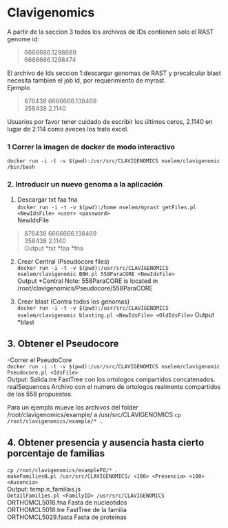 # Clavigenomics

A partir de la seccion 3 todos los archivos de IDs contienen solo el RAST genome id:  
> 6666666.1298689  
> 6666666.1298474  
  
El archivo de Ids seccion 1:descargar genomas de RAST y precalcular blast necesita tambien el job id, por requerimiento de myrast.  
Ejemplo   
> 876438     6666666.138469  
> 358438     2.1140  
  
Usuarios por favor tener cuidado de escribir los últimos ceros, 2.1140 en lugar de 2.114 como aveces los trata excel.  
   
  
### 1 Correr la imagen de docker de modo interactivo  
`docker run -i -t -v $(pwd):/usr/src/CLAVIGENOMICS nselem/clavigenomic /bin/bash`

### 2. Introducir un nuevo genoma a la aplicación  
1. Descargar txt faa fna    
`docker run -i -t -v $(pwd):/home nselem/myrast getFiles.pl <NewIdsFile> <user> <password>`  
NewIdsFile
> 876438     6666666.138469  
> 358438     2.1140  
Output *txt *faa *fna  
  
2. Crear Central  (Pseudocore files)  
`docker run -i -t -v $(pwd):/usr/src/CLAVIGENOMICS nselem/clavigenomic BBH.pl 558ParaCORE <NewIdsFile>`  
Output *Central
Note: 558ParaCORE is located in /root/clavigenomics/Pseudocore/558ParaCORE     
  
3. Crear blast     (Contra todos los genomas)  
`docker run -i -t -v $(pwd):/usr/src/CLAVIGENOMICS nselem/clavigenomic blasting.pl <NewIdsFile> <OldIdsFile>` 
Output *blast   

## 3. Obtener el Pseudocore  
-Correr el PseudoCore    
`docker run -i -t -v $(pwd):/usr/src/CLAVIGENOMICS nselem/clavigenomic Pseudocore.pl <IdsFile>`  
Output: Salida.tre  FastTree con los ortologos compartidos concatenados.    
        realSequences Archivo con el numero de ortologos realmente compartidos de los 558 propuestos.    

  
Para un ejemplo mueve los archivos del folder /root/clavigenomics/example/ a /usr/src/CLAVIGENOMICS
`cp /root/clavigenomics/example/* .`  


## 4. Obtener presencia y ausencia hasta cierto porcentaje de familias  
 `cp /root/clavigenomics/exampleFO/* .`        
`makeFamiliesN.pl /usr/src/CLAVIGENOMICS/ <100> <Presencia> <100> <Ausencia>`  
Output:  temp.n_familias.js  
`DetailFamilies.pl <FamilyID> /usr/src/CLAVIGENOMICS`  
ORTHOMCL5018.fna   Fasta de nucleotidos  
ORTHOMCL5018.tre   FastTree de la familia  
ORTHOMCL5029.fasta Fasta de proteinas  


